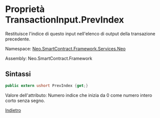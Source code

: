# Proprietà TransactionInput.PrevIndex 

Restituisce l'indice di questo input nell'elenco di output della transazione precedente.

Namespace: [Neo.SmartContract.Framework.Services.Neo](../../neo.md)

Assembly: Neo.SmartContract.Framework

## Sintassi

```c#
public extern ushort PrevIndex {get;}
```

Valore dell'attributo: Numero indice che inizia da 0 come numero intero corto senza segno.



[Indietro](../TransactionInput.md)
